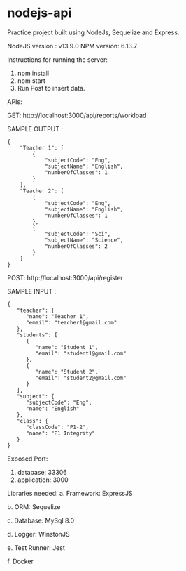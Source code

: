 # nodejs-api
 Practice project built using NodeJs, Sequelize and Express.

NodeJS version : v13.9.0
NPM version: 6.13.7

Instructions for running the server:
1) npm install
2) npm start
3) Run Post to insert data.

APIs:

GET: http://localhost:3000/api/reports/workload

SAMPLE OUTPUT : 
```
{
    "Teacher 1": [
        {
            "subjectCode": "Eng",
            "subjectName": "English",
            "numberOfClasses": 1
        }
    ],
    "Teacher 2": [
        {
            "subjectCode": "Eng",
            "subjectName": "English",
            "numberOfClasses": 1
        },
        {
            "subjectCode": "Sci",
            "subjectName": "Science",
            "numberOfClasses": 2
        }
    ]
}
```

POST: http://localhost:3000/api/register

SAMPLE INPUT : 
```
{
   "teacher": {
      "name": "Teacher 1",
      "email": "teacher1@gmail.com"
   },
   "students": [
      {
         "name": "Student 1",
         "email": "student1@gmail.com"
      },
      {
         "name": "Student 2",
         "email": "student2@gmail.com"
      }
   ],
   "subject": {
      "subjectCode": "Eng",
      "name": "English"
   },
   "class": {
      "classCode": "P1-2",
      "name": "P1 Integrity"
   }
}
```


Exposed Port:
1) database: 33306
2) application: 3000

Libraries needed:
a. Framework: ExpressJS

b. ORM: Sequelize

c. Database: MySql 8.0

d. Logger: WinstonJS

e. Test Runner: Jest

f. Docker
